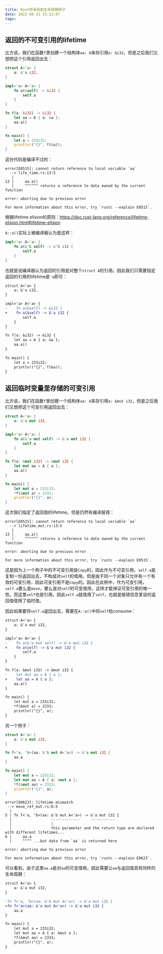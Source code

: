 ```yaml
---
title: Rust所有权和生命周期例子
date: 2022-08-31 15:22:07
tags:
---
```


## 返回的不可变引用的lifetime

比方说，我们在函数`f`里创建一个结构体`aa: A`来存引用`a: &i32`，但是之后我们又想把这个引用返回出去：

```rust
struct A<'a> {
    a: &'a i32,
}

impl<'a> A<'a> {
    fn a(&self) -> &i32 {
        self.a
    }
}

fn f(a: &i32) -> &i32 {
    let aa = A { a: &a };
    aa.a()
}

fn main() {
    let a = 233i32;
    println!("{}", f(&a));
}
```

这份代码是编译不过的：

```text
error[E0515]: cannot return reference to local variable `aa`
  --> life_time.rs:13:5
   |
13 |     aa.a()
   |     ^^^^^^ returns a reference to data owned by the current function

error: aborting due to previous error

For more information about this error, try `rustc --explain E0515`.
```

根据lifetime elision的原则：<https://doc.rust-lang.org/reference/lifetime-elision.html#lifetime-elision>

`A::a()`实际上被编译器认为是这样：

```rust
impl<'a> A<'a> {
    fn a(&'b self) -> &'b i32 {
        self.a
    }
}
```

也就是说编译器认为返回的引用是对整个`struct A`的引用。因此我们只需要指定返回的引用的lifetime是`'a`即可：

```diff
struct A<'a> {
    a: &'a i32,
}

impl<'a> A<'a> {
-    fn a(&self) -> &i32 {
+    fn a(&self) -> &'a i32 {
        self.a
    }
}

fn f(a: &i32) -> &i32 {
    let aa = A { a: &a };
    aa.a()
}

fn main() {
    let a = 233i32;
    println!("{}", f(&a));
}
```

## 返回临时变量里存储的可变引用

比方说，我们在函数`f`里创建一个结构体`aa: A`来存引用`a: &mut i32`，但是之后我们又想把这个可变引用返回出去：

```rust
struct A<'a> {
    a: &'a mut i32,
}

impl<'a> A<'a> {
    fn a(&'a mut self) -> &'a mut i32 {
        self.a
    }
}

fn f(a: &mut i32) -> &mut i32 {
    let mut aa = A { a };
    aa.a()
}

fn main() {
    let mut a = 233i32;
    *f(&mut a) = 2333;
    println!("{}", a);
}
```

这次我们指定了返回值的lifetime。但是仍然有编译报错：

```text
error[E0515]: cannot return reference to local variable `aa`
  --> lifetime_mut.rs:13:5
   |
13 |     aa.a()
   |     ^^^^^^ returns a reference to data owned by the current function

error: aborting due to previous error

For more information about this error, try `rustc --explain E0515`.
```

这是因为上一个例子中的不可变引用是`Copy`的，因此作为不可变引用，`self.a`是复制一份返回出去，不构成对`self`的借用。但是由于同一个对象只允许有一个有效的可变引用，因此可变引用不是`Copy`的。因此在此例中，作为可变引用，`self.a`要么是`move`，要么是对`self`的可变借用，这样才能保证可变引用的唯一性。而这里`self`也是引用，因此`self.a`就借用了`self`，也就是报错信息里说的返回值借用了临时值。

因此如果要将`self.a`返回出去，需要在`A::a()`中将`self`给consume：

```diff
struct A<'a> {
    a: &'a mut i32,
}

impl<'a> A<'a> {
-    fn a(&'a mut self) -> &'a mut i32 {
+    fn a(self) -> &'a mut i32 {
        self.a
    }
}

fn f(a: &mut i32) -> &mut i32 {
-    let mut aa = A { a };
+    let aa = A { a };
    aa.a()
}

fn main() {
    let mut a = 233i32;
    *f(&mut a) = 2333;
    println!("{}", a);
}
```

另一个例子：

```rust
struct A<'a> {
    a: &'a mut i32,
}

fn f<'a, 'b>(aa: &'b mut A<'a>) -> &'a mut i32 {
    aa.a
}

fn main() {
    let mut a = 233i32;
    let mut aa = A { a: &mut a };
    *f(&mut aa) = 2333;
    println!("{}", a);
}
```

```text
error[E0623]: lifetime mismatch
 --> move_ref_mut.rs:6:5
  |
5 | fn f<'a, 'b>(aa: &'b mut A<'a>) -> &'a mut i32 {
  |                  -------------     -----------
  |                  |
  |                  this parameter and the return type are declared with different lifetimes...
6 |     aa.a
  |     ^^^^ ...but data from `aa` is returned here

error: aborting due to previous error

For more information about this error, try `rustc --explain E0623`.
```

可以看到，由于这里`aa.a`是对`aa`的可变借用，因此需要让`aa`与返回值具有同样的生命周期：

```diff
struct A<'a> {
    a: &'a mut i32,
}

-fn f<'a, 'b>(aa: &'b mut A<'a>) -> &'a mut i32 {
+fn f<'a>(aa: &'a mut A<'a>) -> &'a mut i32 {
    aa.a
}

fn main() {
    let mut a = 233i32;
    let mut aa = A { a: &mut a };
    *f(&mut aa) = 2333;
    println!("{}", a);
}
```
